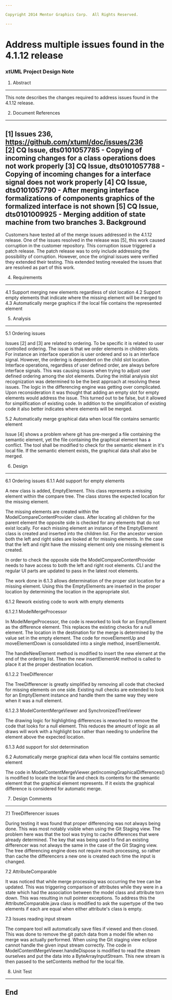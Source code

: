 ```yaml
---

Copyright 2014 Mentor Graphics Corp.  All Rights Reserved.

---
```


# Address multiple issues found in the 4.1.12 release
### xtUML Project Design Note

1. Abstract
-----------
This note describes the changes required to address issues found in the 4.1.12
release.

2. Document References
----------------------
[1] Issues 236, https://github.com/xtuml/doc/issues/236  
[2] CQ Issue, dts0101057785 - Copying of incoming changes for a class operations
                              does not work properly
[3] CQ Issue, dts0101057788 - Copying of incoming changes for a interface signal
                              does not work properly
[4] CQ Issue, dts0101057790 - After merging interface formalizations of
                              components graphics of the formalized interface is
                              not shown
[5] CQ Issue, dts0101009925 - Merging addition of state machine from two
                              branches
3. Background
-------------
Customers have tested all of the merge issues addressed in the 4.1.12 release.
One of the issues resolved in the release was [5], this work caused corruption
in the customer repository.   This corruption issue triggered a patch release.
The patch release was to only include addressing the possibility of corruption.
However, once the original issues were verified they extended their testing.
This extended testing revealed the issues that are resolved as part of this
work.

4. Requirements
---------------
4.1 Support merging new elements regardless of slot location
4.2 Support empty elements that indicate where the missing element will be
    merged to
4.3 Automatically merge graphics if the local file contains the represented
    element

5. Analysis
-----------
5.1 Ordering issues

Issues [2] and [3] are related to ordering. To be specific it is related to user
controlled ordering.  The issue is that we order elements in children slots.
For instance an interface operation is user ordered and so is an interface
signal.  However, the ordering is dependent on the child slot location.
Interface operations, regardless of user defined order, are always before
interface signals.  This was causing issues when trying to adjust user defined
ordering among the slot elements.  During the initial analysis slot
recognization was determined to be the best approach at resolving these issues.
The logic in the differencing engine was getting over complicated.  Upon
reconsideration it was thought that adding an empty slot for empty elements
would address the issue.  This turned out to be false, but it allowed for
simplification of existing code.  In addition to the simplification of existing
code it also better indicates where elements will be merged.

5.2 Automatically merge graphical data when local file contains semantic element

Issue [4] shows a problem where git has pre-merged a file containing the
semantic element, yet the file containing the graphical element has a conflict.
The tool shall be modified to check for the semantic element in it's local file.
If the semantic element exists, the graphical data shall also be merged.

6. Design
---------
6.1 Ordering issues
6.1.1 Add support for empty elements

A new class is added, EmptyElement.  This class represents a missing element
within the compare tree.  The class stores the expected location for the missing
element.

The missing elements are created within the ModelCompareContentProvider class.
After locating all children for the parent element the opposite side is checked
for any elements that do not exist locally.  For each missing element an
instance of the EmptyElement class is created and inserted into the children
list.  For the ancestor version both the left and right sides are looked at for
missing elements.  In the case that the left and right have the missing element
only one missing element is created.

In order to check the opposite side the ModelCompareContentProvider needs to
have access to both the left and right root elements.  CLI and the regular UI
parts are updated to pass in the latest root elements.

The work done in 6.1.3 allows determination of the proper slot location for a
missing element.  Using this the EmptyElements are inserted in the proper
location by determining the location in the appropriate slot.

6.1.2 Rework existing code to work with empty elements

6.1.2.1 ModelMergeProcessor

In ModelMergeProcessor, the code is reworked to look for an EmptyElement as the
difference element.  This replaces the existing checks for a null element.  The
location in the destination for the merge is determined by the value set in the
empty element.  The code for moveElementUp and moveElementDown is consolidated
into a single method, insertElementAt.

The handleNewElement method is modified to insert the new element at the end of
the ordering list.  Then the new insertElementAt method is called to place it at
the proper destination location.

6.1.2.2 TreeDifferencer

The TreeDifferencer is greatly simplified by removing all code that checked for
missing elements on one side.  Existing null checks are extended to look for an
EmptyElement instance and handle them the same way they were when it was a null
element.

6.1.2.3 ModelContentMergeViewer and SynchronizedTreeViewer

The drawing logic for highlighting differences is reworked to remove the code
that looks for a null element.  This reduces the amount of logic as all draws
will work with a highlight box rather than needing to underline the element
above the expected location.

6.1.3 Add support for slot determination
 
6.2 Automatically merge graphical data when local file contains semantic element

The code in ModelContentMergeViewer.getIncomingGraphicalDifferences() is
modified to locate the local file and check its contents for the semantic
element that the graphical element represents.  If it exists the graphical
difference is considered for automatic merge.

7. Design Comments
------------------
7.1 TreeDifferencer issues

During testing it was found that proper differencing was not always being done.
This was most notably visible when using the Git Staging view.  The problem here
was that the tool was trying to cache differences that were already determined.
The key that was being used to find an existing differencer was not always the
same in the case of the Git Staging view.  The tree differencing engine does not
require much processing, so rather than cache the differencers a new one is
created each time the input is changed.

7.2 AttributeComparable

It was noticed that while merge processing was occurring the tree can be
updated.  This was triggering comparison of attributes while they were in a
state which had the association between the model class and attribute torn down.
This was resulting in null pointer exceptions.  To address this the
AttributeComparable.java class is modified to ask the supertype of the two
elements if each are equal when either attribute's class is empty.

7.3 Issues reading input stream

The compare tool will automatically save files if viewed and then closed.  This
was done to remove the git patch data from a model file when no merge was
actually performed.  When using the Git staging view eclipse cannot handle the
given input stream correctly.  The code in ModelContentMergeViewer.handleDispose
is modified to read the stream ourselves and put the data into a
ByteArrayInputStream.  This new stream is then passed to the setContents method
for the local file.

8. Unit Test
------------

End
---

